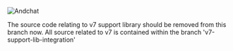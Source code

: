 ![Andchat](http://davidkirwan.github.io/andchat/andchat-architecture.png)

The source code relating to v7 support library should be removed from this branch now. All source related to v7 is contained
within the branch 'v7-support-lib-integration'
